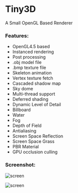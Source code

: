 # Tiny3D
A Small OpenGL Based Renderer  

### Features:    

- OpenGL4.5 based  
- Instanced rendering  
- Post processing  
- .obj model file    
- .bmp texture file  
- Skeleton animation  
- Vertex texture fetch  
- Cascaded shadow map  
- Sky dome  
- Multi-thread support  
- Deferred shading  
- Dynamic Level of Detail  
- Billboard  
- Water  
- Fog  
- Depth of Field  
- Antialiasing  
- Screen Space Reflection  
- Screen Space Grass  
- PBR Material  
- GPU occlusion culling  


### Screenshot:  

![screen](grass.gif)   

![screen](water.gif)  